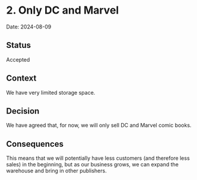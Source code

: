 # 2. Only DC and Marvel

Date: 2024-08-09

## Status

Accepted

## Context

We have very limited storage space.

## Decision

We have agreed that, for now, we will only sell DC and Marvel comic books.

## Consequences

This means that we will potentially have less customers (and therefore less sales) in the beginning, but as our business grows, we can expand the warehouse and bring in other publishers.
